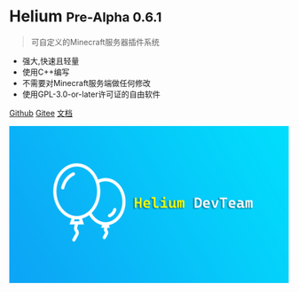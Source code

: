 # Helium <small>Pre-Alpha 0.6.1</small>

> 可自定义的Minecraft服务器插件系统

- 强大,快速且轻量
- 使用C++编写
- 不需要对Minecraft服务端做任何修改
- 使用GPL-3.0-or-later许可证的自由软件

[Github](https://github.com/Helium-DevTeam/Helium)
[Gitee](https://gitee.com/Helium-DevTeam/Helium)
[文档](#helium-pre-alpha-061-用户文档)

![](_media/heliumbg.png)